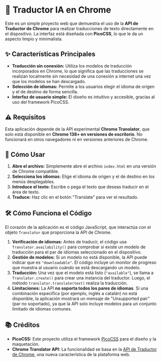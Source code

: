 # 🤖 Traductor IA en Chrome

Este es un simple proyecto web que demuestra el uso de la **API de Traductor de Chrome** para realizar traducciones de texto directamente en el dispositivo. La interfaz está diseñada con **PicoCSS**, lo que le da un aspecto limpio y minimalista.

## ✨ Características Principales

  * **Traducción sin conexión:** Utiliza los modelos de traducción incorporados en Chrome, lo que significa que las traducciones se realizan localmente sin necesidad de una conexión a internet una vez que los modelos se han descargado.
  * **Selección de idiomas:** Permite a los usuarios elegir el idioma de origen y el de destino de forma sencilla.
  * **Interfaz de usuario simple:** El diseño es intuitivo y accesible, gracias al uso del framework PicoCSS.

## ⚠️ Requisitos

Esta aplicación depende de la API experimental **Chrome Translator**, que solo está disponible en **Chrome 138+ en versiones de escritorio**. No funcionará en otros navegadores ni en versiones anteriores de Chrome.

## 🚀 Cómo Usar

1.  **Abre el archivo:** Simplemente abre el archivo `index.html` en una versión de Chrome compatible.
2.  **Selecciona los idiomas:** Elige el idioma de origen y el de destino en los menús desplegables.
3.  **Introduce el texto:** Escribe o pega el texto que deseas traducir en el área de texto.
4.  **Traduce:** Haz clic en el botón "Translate" para ver el resultado.

## 🛠️ Cómo Funciona el Código

El corazón de la aplicación es el código JavaScript, que interactúa con el objeto `Translator` que proporciona la API de Chrome.

1.  **Verificación de idiomas:** Antes de traducir, el código usa `Translator.availability()` para comprobar si existe un modelo de traducción para el par de idiomas seleccionado en el dispositivo.
2.  **Gestión de modelos:** Si un modelo no está disponible, la API puede indicar que es `"downloadable"`. El código incluye un monitor de progreso que muestra al usuario cuándo se está descargando un modelo.
3.  **Traducción:** Una vez que el modelo está listo (`"available"`), se llama a `Translator.create()` para crear una instancia del traductor. Luego, el método `translator.translate(text)` realiza la traducción.
4.  **Limitaciones:** La API **no soporta todos los pares de idiomas**. Si una combinación específica (por ejemplo, inglés a catalán) no está disponible, la aplicación mostrará un mensaje de "Unsupported pair" (par no soportado), ya que la API solo incluye modelos para un conjunto limitado de idiomas comunes.

## 📚 Créditos

  * **PicoCSS:** Este proyecto utiliza el framework [PicoCSS](https://picocss.com/) para el diseño y la maquetación.
  * **Chrome Translator API:** La funcionalidad se basa en la [API de Traductor de Chrome](https://www.google.com/search?q=https://developer.chrome.com/docs/web-platform/translator-api), una nueva característica de la plataforma web.